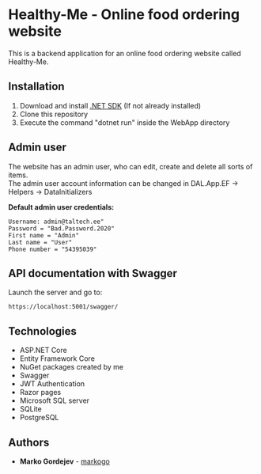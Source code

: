 # Healthy-Me - Online food ordering website

This is a backend application for an online food ordering website called Healthy-Me.

## Installation

1. Download and install [.NET SDK](https://dotnet.microsoft.com/download) (If not already installed)
2. Clone this repository
3. Execute the command "dotnet run" inside the WebApp directory

## Admin user
The website has an admin user, who can edit, create and delete all sorts of items.<br>
The admin user account information can be changed in DAL.App.EF -> Helpers -> DataInitializers

**Default admin user credentials:**
```
Username: admin@taltech.ee"
Password = "Bad.Password.2020"
First name = "Admin"
Last name = "User"
Phone number = "54395039"
```

## API documentation with Swagger
Launch the server and go to:
```
https://localhost:5001/swagger/
```

## Technologies
* ASP.NET Core
* Entity Framework Core
* NuGet packages created by me
* Swagger
* JWT Authentication
* Razor pages
* Microsoft SQL server
* SQLite
* PostgreSQL

## Authors

* **Marko Gordejev** - [markogo](https://github.com/markogo)
